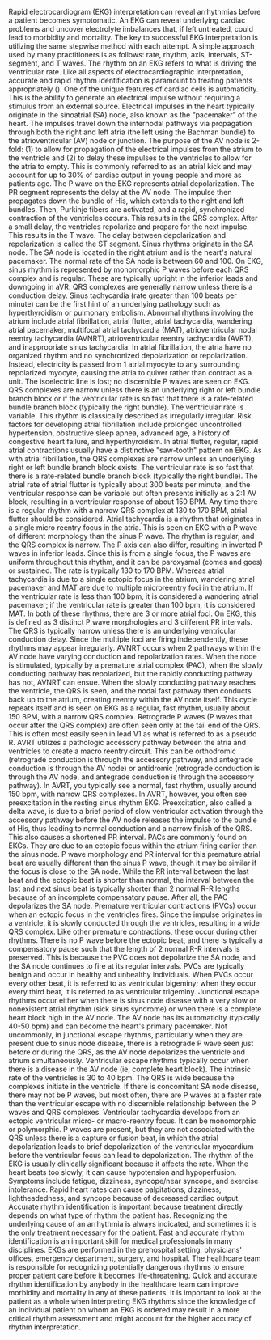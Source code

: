 Rapid electrocardiogram (EKG) interpretation can reveal arrhythmias before a patient becomes symptomatic. An EKG can reveal underlying cardiac problems and uncover electrolyte imbalances that, if left untreated, could lead to morbidity and mortality. The key to successful EKG interpretation is utilizing the same stepwise method with each attempt. A simple approach used by many practitioners is as follows: rate, rhythm, axis, intervals, ST-segment, and T waves. The rhythm on an EKG refers to what is driving the ventricular rate. Like all aspects of electrocardiographic interpretation, accurate and rapid rhythm identification is paramount to treating patients appropriately ().
One of the unique features of cardiac cells is automaticity. This is the ability to generate an electrical impulse without requiring a stimulus from an external source. Electrical impulses in the heart typically originate in the sinoatrial (SA) node, also known as the “pacemaker” of the heart. The impulses travel down the internodal pathways via propagation through both the right and left atria (the left using the Bachman bundle) to the atrioventricular (AV) node or junction. The purpose of the AV node is 2-fold: (1) to allow for propagation of the electrical impulses from the atrium to the ventricle and (2) to delay these impulses to the ventricles to allow for the atria to empty. This is commonly referred to as an atrial kick and may account for up to 30% of cardiac output in young people and more as patients age. The P wave on the EKG represents atrial depolarization. The PR segment represents the delay at the AV node. The impulse then propagates down the bundle of His, which extends to the right and left bundles. Then, Purkinje fibers are activated, and a rapid, synchronized contraction of the ventricles occurs. This results in the QRS complex. After a small delay, the ventricles repolarize and prepare for the next impulse. This results in the T wave. The delay between depolarization and repolarization is called the ST segment.
Sinus rhythms originate in the SA node. The SA node is located in the right atrium and is the heart's natural pacemaker. The normal rate of the SA node is between 60 and 100. On EKG, sinus rhythm is represented by monomorphic P waves before each QRS complex and is regular. These are typically upright in the inferior leads and downgoing in aVR. QRS complexes are generally narrow unless there is a conduction delay. Sinus tachycardia (rate greater than 100 beats per minute) can be the first hint of an underlying pathology such as hyperthyroidism or pulmonary embolism.
Abnormal rhythms involving the atrium include atrial fibrillation, atrial flutter, atrial tachycardia, wandering atrial pacemaker, multifocal atrial tachycardia (MAT), atrioventricular nodal reentry tachycardia (AVNRT), atrioventricular reentry tachycardia (AVRT), and inappropriate sinus tachycardia.
In atrial fibrillation, the atria have no organized rhythm and no synchronized depolarization or repolarization. Instead, electricity is passed from 1 atrial myocyte to any surrounding repolarized myocyte, causing the atria to quiver rather than contract as a unit. The isoelectric line is lost; no discernible P waves are seen on EKG. QRS complexes are narrow unless there is an underlying right or left bundle branch block or if the ventricular rate is so fast that there is a rate-related bundle branch block (typically the right bundle). The ventricular rate is variable. This rhythm is classically described as irregularly irregular. Risk factors for developing atrial fibrillation include prolonged uncontrolled hypertension, obstructive sleep apnea, advanced age, a history of congestive heart failure, and hyperthyroidism.
In atrial flutter, regular, rapid atrial contractions usually have a distinctive "saw-tooth" pattern on EKG. As with atrial fibrillation, the QRS complexes are narrow unless an underlying right or left bundle branch block exists. The ventricular rate is so fast that there is a rate-related bundle branch block (typically the right bundle). The atrial rate of atrial flutter is typically about 300 beats per minute, and the ventricular response can be variable but often presents initially as a 2:1 AV block, resulting in a ventricular response of about 150 BPM. Any time there is a regular rhythm with a narrow QRS complex at 130 to 170 BPM, atrial flutter should be considered.
Atrial tachycardia is a rhythm that originates in a single micro reentry focus in the atria. This is seen on EKG with a P wave of different morphology than the sinus P wave. The rhythm is regular, and the QRS complex is narrow. The P axis can also differ, resulting in inverted P waves in inferior leads. Since this is from a single focus, the P waves are uniform throughout this rhythm, and it can be paroxysmal (comes and goes) or sustained. The rate is typically 130 to 170 BPM.
Whereas atrial tachycardia is due to a single ectopic focus in the atrium, wandering atrial pacemaker and MAT are due to multiple microreentry foci in the atrium. If the ventricular rate is less than 100 bpm, it is considered a wandering atrial pacemaker; if the ventricular rate is greater than 100 bpm, it is considered MAT. In both of these rhythms, there are 3 or more atrial foci. On EKG, this is defined as 3 distinct P wave morphologies and 3 different PR intervals. The QRS is typically narrow unless there is an underlying ventricular conduction delay. Since the multiple foci are firing independently, these rhythms may appear irregularly.
AVNRT occurs when 2 pathways within the AV node have varying conduction and repolarization rates. When the node is stimulated, typically by a premature atrial complex (PAC), when the slowly conducting pathway has repolarized, but the rapidly conducting pathway has not, AVNRT can ensue. When the slowly conducting pathway reaches the ventricle, the QRS is seen, and the nodal fast pathway then conducts back up to the atrium, creating reentry within the AV node itself. This cycle repeats itself and is seen on EKG as a regular, fast rhythm, usually about 150 BPM, with a narrow QRS complex. Retrograde P waves (P waves that occur after the QRS complex) are often seen only at the tail end of the QRS. This is often most easily seen in lead V1 as what is referred to as a pseudo R.
AVRT utilizes a pathologic accessory pathway between the atria and ventricles to create a macro reentry circuit. This can be orthodromic (retrograde conduction is through the accessory pathway, and antegrade conduction is through the AV node) or antidromic (retrograde conduction is through the AV node, and antegrade conduction is through the accessory pathway). In AVRT, you typically see a normal, fast rhythm, usually around 150 bpm, with narrow QRS complexes. In AVRT, however, you often see preexcitation in the resting sinus rhythm EKG. Preexcitation, also called a delta wave, is due to a brief period of slow ventricular activation through the accessory pathway before the AV node releases the impulse to the bundle of His, thus leading to normal conduction and a narrow finish of the QRS. This also causes a shortened PR interval.
PACs are commonly found on EKGs. They are due to an ectopic focus within the atrium firing earlier than the sinus node. P wave morphology and PR interval for this premature atrial beat are usually different than the sinus P wave, though it may be similar if the focus is close to the SA node. While the RR interval between the last beat and the ectopic beat is shorter than normal, the interval between the last and next sinus beat is typically shorter than 2 normal R-R lengths because of an incomplete compensatory pause. After all, the PAC depolarizes the SA node.
Premature ventricular contractions (PVCs) occur when an ectopic focus in the ventricles fires. Since the impulse originates in a ventricle, it is slowly conducted through the ventricles, resulting in a wide QRS complex. Like other premature contractions, these occur during other rhythms. There is no P wave before the ectopic beat, and there is typically a compensatory pause such that the length of 2 normal R-R intervals is preserved. This is because the PVC does not depolarize the SA node, and the SA node continues to fire at its regular intervals. PVCs are typically benign and occur in healthy and unhealthy individuals. When PVCs occur every other beat, it is referred to as ventricular bigeminy; when they occur every third beat, it is referred to as ventricular trigeminy.
Junctional escape rhythms occur either when there is sinus node disease with a very slow or nonexistent atrial rhythm (sick sinus syndrome) or when there is a complete heart block high in the AV node. The AV node has its automaticity (typically 40-50 bpm) and can become the heart's primary pacemaker. Not uncommonly, in junctional escape rhythms, particularly when they are present due to sinus node disease, there is a retrograde P wave seen just before or during the QRS, as the AV node depolarizes the ventricle and atrium simultaneously.
Ventricular escape rhythms typically occur when there is a disease in the AV node (ie, complete heart block). The intrinsic rate of the ventricles is 30 to 40 bpm. The QRS is wide because the complexes initiate in the ventricle. If there is concomitant SA node disease, there may not be P waves, but most often, there are P waves at a faster rate than the ventricular escape with no discernible relationship between the P waves and QRS complexes.
Ventricular tachycardia develops from an ectopic ventricular micro- or macro-reentry focus. It can be monomorphic or polymorphic. P waves are present, but they are not associated with the QRS unless there is a capture or fusion beat, in which the atrial depolarization leads to brief depolarization of the ventricular myocardium before the ventricular focus can lead to depolarization.
The rhythm of the EKG is usually clinically significant because it affects the rate. When the heart beats too slowly, it can cause hypotension and hypoperfusion. Symptoms include fatigue, dizziness, syncope/near syncope, and exercise intolerance. Rapid heart rates can cause palpitations, dizziness, lightheadedness, and syncope because of decreased cardiac output.
Accurate rhythm identification is important because treatment directly depends on what type of rhythm the patient has. Recognizing the underlying cause of an arrhythmia is always indicated, and sometimes it is the only treatment necessary for the patient.
Fast and accurate rhythm identification is an important skill for medical professionals in many disciplines. EKGs are performed in the prehospital setting, physicians' offices, emergency department, surgery, and hospital. The healthcare team is responsible for recognizing potentially dangerous rhythms to ensure proper patient care before it becomes life-threatening. Quick and accurate rhythm identification by anybody in the healthcare team can improve morbidity and mortality in any of these patients. It is important to look at the patient as a whole when interpreting EKG rhythms since the knowledge of an individual patient on whom an EKG is ordered may result in a more critical rhythm assessment and might account for the higher accuracy of rhythm interpretation.
